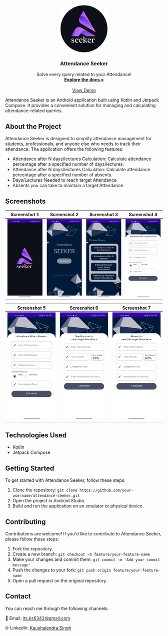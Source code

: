 <!-- Improved compatibility of back to top link: See: https://github.com/othneildrew/Best-README-Template/pull/73 -->
<a name="readme-top"></a>

<!-- PROJECT LOGO -->
<br />
<div align="center">
  <a href="https://github.com/its-ks/Attendance_Seeker">
    <img src="Images\logo.png" alt="Logo" width="150" height="150">
  </a>

  <h3 align="center">Attendance Seeker</h3>

  <p align="center">
    Solve every query related to your Attendance!
    <br />
    <a href="https://github.com/its-ks/Attendance_Seeker"><strong>Explore the docs »</strong></a>
    <br />
    <br />
    <a href="https://github.com/its-ks/Attendance_Seeker">View Demo</a>
  </p>
</div>

Attendance Seeker is an Android application built using Kotlin and Jetpack Compose. It provides a convenient solution for managing and calculating attendance-related queries.

## About the Project

Attendance Seeker is designed to simplify attendance management for students, professionals, and anyone else who needs to track their attendance. The application offers the following features:

- Attendance after N days/lectures Calculation: Calculate attendance percentage after a specified number of days/lectures.
- Attendance after N days/lectures Calculaton: Calculate attendance percentage after a specified number of absents.
- Days/Lectures Needed to reach target Attendance
- Absents you can take to maintain a target Attendance
  
## Screenshots

| Screenshot 1 | Screenshot 2 | Screenshot 3 | Screenshot 4 |
|--------------|--------------|--------------|--------------|
| ![Screenshot 2](Images/1.jpg) | ![Screenshot 2](Images/2.jpg) | ![Screenshot 3](Images/3.jpg) | ![Screenshot 4](Images/4.jpg) |

| Screenshot 5 | Screenshot 6 | Screenshot 7 |
|--------------|--------------|--------------|
| ![Screenshot 5](Images/5.jpg) | ![Screenshot 6](Images/6.jpg) | ![Screenshot 7](Images/7.jpg) |


## Technologies Used

- Kotlin
- Jetpack Compose

## Getting Started

To get started with Attendance Seeker, follow these steps:

1. Clone the repository: `git clone https://github.com/your-username/attendance-seeker.git`
2. Open the project in Android Studio.
3. Build and run the application on an emulator or physical device.

## Contributing

Contributions are welcome! If you'd like to contribute to Attendance Seeker, please follow these steps:

1. Fork the repository.
2. Create a new branch: `git checkout -b feature/your-feature-name`
3. Make your changes and commit them: `git commit -m 'Add your commit message'`
4. Push the changes to your fork: `git push origin feature/your-feature-name`
5. Open a pull request on the original repository.


## Contact

You can reach me through the following channels:

📧 Email: its.ks6342@gmail.com

🌐 LinkedIn: [Kaushalendra Singh](https://www.linkedin.com/in/kaushalendra-singh-281a57215/)


